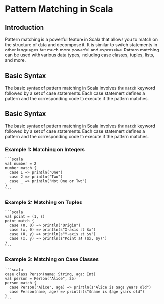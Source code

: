 # Pattern Matching in Scala

## Introduction
Pattern matching is a powerful feature in Scala that allows you to match on the structure of data and decompose it. It is similar to switch statements in other languages but much more powerful and expressive. Pattern matching can be used with various data types, including case classes, tuples, lists, and more.

## Basic Syntax
The basic syntax of pattern matching in Scala involves the `match` keyword followed by a set of case statements. Each case statement defines a pattern and the corresponding code to execute if the pattern matches.


## Basic Syntax
The basic syntax of pattern matching in Scala involves the `match` keyword followed by a set of case statements. Each case statement defines a pattern and the corresponding code to execute if the pattern matches.

### Example 1: Matching on Integers

    ```scala
    val number = 2
    number match {
      case 1 => println("One")
      case 2 => println("Two")
      case _ => println("Not One or Two")
    }
    ```

### Example 2: Matching on Tuples
    ```scala
    val point = (1, 2)
    point match {
      case (0, 0) => println("Origin")
      case (x, 0) => println(s"X-axis at $x")
      case (0, y) => println(s"Y-axis at $y")
      case (x, y) => println(s"Point at ($x, $y)")
    }
    ```

### Example 3: Matching on Case Classes
    ```scala
    case class Person(name: String, age: Int)
    val person = Person("Alice", 25)
    person match {
      case Person("Alice", age) => println(s"Alice is $age years old")
      case Person(name, age) => println(s"$name is $age years old")
    }
    ```